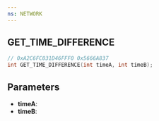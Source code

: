 ```yaml
---
ns: NETWORK
---
```

## GET_TIME_DIFFERENCE

```c
// 0xA2C6FC031D46FFF0 0x5666A837
int GET_TIME_DIFFERENCE(int timeA, int timeB);
```

## Parameters
* **timeA**:
* **timeB**:

